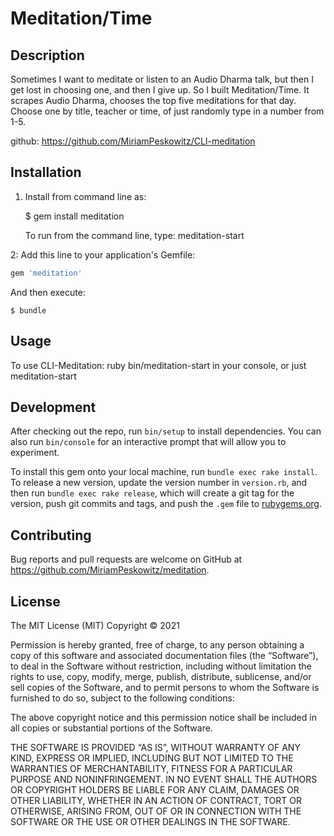 # Meditation/Time

## Description
Sometimes I want to meditate or listen to an Audio Dharma talk, but then I get lost in choosing one, and then I give up. So I built Meditation/Time. It scrapes Audio Dharma, chooses the top five meditations for that day. Choose one by title, teacher or time, of just randomly type in a number from 1-5.  

github: https://github.com/MiriamPeskowitz/CLI-meditation

## Installation

1. Install from command line as:

    $ gem install meditation

    To run from the command line, type:  meditation-start

2: Add this line to your application's Gemfile:

```ruby
gem 'meditation'
```
And then execute:

    $ bundle


## Usage
To use CLI-Meditation: ruby bin/meditation-start in your console, or just meditation-start


## Development

After checking out the repo, run `bin/setup` to install dependencies. You can also run `bin/console` for an interactive prompt that will allow you to experiment.

To install this gem onto your local machine, run `bundle exec rake install`. To release a new version, update the version number in `version.rb`, and then run `bundle exec rake release`, which will create a git tag for the version, push git commits and tags, and push the `.gem` file to [rubygems.org](https://rubygems.org).

## Contributing

Bug reports and pull requests are welcome on GitHub at https://github.com/MiriamPeskowitz/meditation.

## License 
The MIT License (MIT)
Copyright © 2021 <Miriam Peskowitz>

Permission is hereby granted, free of charge, to any person obtaining a copy of this software and associated documentation files (the “Software”), to deal in the Software without restriction, including without limitation the rights to use, copy, modify, merge, publish, distribute, sublicense, and/or sell copies of the Software, and to permit persons to whom the Software is furnished to do so, subject to the following conditions:

The above copyright notice and this permission notice shall be included in all copies or substantial portions of the Software.

THE SOFTWARE IS PROVIDED “AS IS”, WITHOUT WARRANTY OF ANY KIND, EXPRESS OR IMPLIED, INCLUDING BUT NOT LIMITED TO THE WARRANTIES OF MERCHANTABILITY, FITNESS FOR A PARTICULAR PURPOSE AND NONINFRINGEMENT. IN NO EVENT SHALL THE AUTHORS OR COPYRIGHT HOLDERS BE LIABLE FOR ANY CLAIM, DAMAGES OR OTHER LIABILITY, WHETHER IN AN ACTION OF CONTRACT, TORT OR OTHERWISE, ARISING FROM, OUT OF OR IN CONNECTION WITH THE SOFTWARE OR THE USE OR OTHER DEALINGS IN THE SOFTWARE.
